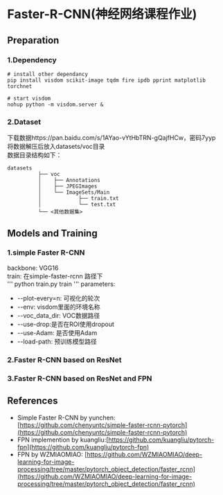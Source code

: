 # Faster-R-CNN(神经网络课程作业)

## Preparation
### 1.Dependency
```
# install other dependancy
pip install visdom scikit-image tqdm fire ipdb pprint matplotlib torchnet
```
```
# start visdom
nohup python -m visdom.server &
```
### 2.Dataset
下载数据https://pan.baidu.com/s/1AYao-vYtHbTRN-gQajfHCw，密码7yyp  
将数据解压后放入datasets/voc目录  
数据目录结构如下：  
```
datasets
          ├── voc           
          │    ├── Annotations
          │    ├── JPEGImages
          │    └── ImageSets/Main
          │            ├── train.txt
          │            └── test.txt
          └── <其他数据集>
```
## Models and Training
### 1.simple Faster R-CNN
backbone: VGG16  
train: 在simple-faster-rcnn 路径下  
'''
python train.py train
'''
parameters:  
- --plot-every=n: 可视化的轮次
- --env: visdom里面的环境名称 
- --voc_data_dir: VOC数据路径
- --use-drop:是否在ROI使用dropout
- --use-Adam: 是否使用Adam
- --load-path: 预训练模型路径

### 2.Faster R-CNN based on ResNet


### 3.Faster R-CNN based on ResNet and FPN

## References
- Simple Faster R-CNN by yunchen: [https://github.com/chenyuntc/simple-faster-rcnn-pytorch](https://github.com/chenyuntc/simple-faster-rcnn-pytorch)
- FPN implemention by kuangliu:[https://github.com/kuangliu/pytorch-fpn](https://github.com/kuangliu/pytorch-fpn)
- FPN by WZMIAOMIAO: [https://github.com/WZMIAOMIAO/deep-learning-for-image-processing/tree/master/pytorch_object_detection/faster_rcnn](https://github.com/WZMIAOMIAO/deep-learning-for-image-processing/tree/master/pytorch_object_detection/faster_rcnn)
